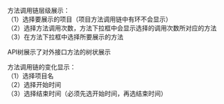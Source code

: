 
方法调用链层级展示：  
（1）选择要展示的项目（项目方法调用链中有环不会显示）  
（2）选择方法调用次数，方法下拉框中会显示选择的调用次数所对应的方法  
（3）在方法下拉框中选择所要展示的方法    
  
API树展示了对外接口方法的树状展示  


方法调用链的变化显示：  
（1）选择项目名  
（2）选择开始时间  
（3）选择结束时间（必须先选开始时间，再选结束时间）  


